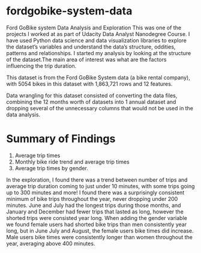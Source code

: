 # fordgobike-system-data
Ford GoBike system Data Analysis and Exploration
This was one of the projects I worked at as part of Udacity Data Analyst Nanodegree Course. I have used Python data science and data visualization libraries to explore the dataset’s variables and understand the data’s structure, oddities, patterns and relationships.
I started my analysis by looking at the structure of the dataset.The main area of interest was what are the factors influencing the trip duration.

This dataset is from the Ford GoBike System data (a bike rental company), with 5054 bikes in this dataset with 1,863,721 rows and 12 features.

Data wrangling for this dataset consisted of converting the data files, combining the 12 months worth of datasets into 1 annual dataset and dropping several of the unnecessary columns that would not be used in the data analysis.

# Summary of Findings
1. Average trip times
2. Monthly bike ride trend and average trip times
3. Average trip times by gender.

In the exploration, I found there was a trend between number of trips and average trip duration coming to just under 10 minutes, with some trips going up to 300 minutes and more! I found there was a surprisingly consistent minimum of bike trips throughout the year, never dropping under 200 minutes. June and July had the longest trips during those months, and January and December had fewer trips that lasted as long, however the shorted trips were consisted year long. When adding the gender variable we found female users had shorted bike trips than men consistently year long, but in June July and August, the female users bike times did increase. Male users bike times were consistently longer than women throughout the year, averaging above 400 minutes.
